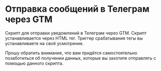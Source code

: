 # Отправка сообщений в Телеграм через GTM
Скрипт для отправки уведомлений в Телеграм через GTM. Скрипт устанавливается через HTML тег. Триггер срабатывания тегы вы устанавливаете на своё усмотрение.

Прошу обратить внимание, что вам придётся самостоятельно позаботиться об получении данных, которые вы захотите отправлять с помощью данного скрипта.
